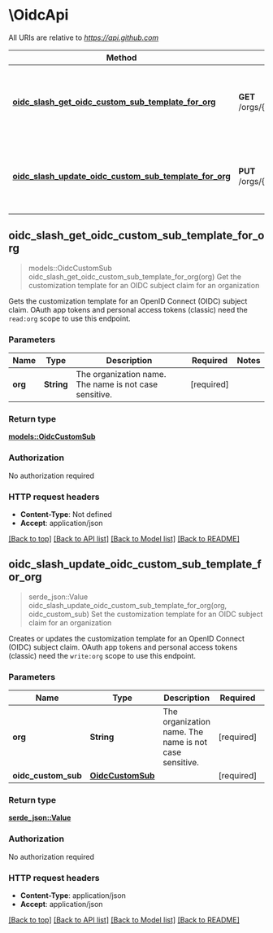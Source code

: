 # \OidcApi

All URIs are relative to *https://api.github.com*

Method | HTTP request | Description
------------- | ------------- | -------------
[**oidc_slash_get_oidc_custom_sub_template_for_org**](OidcApi.md#oidc_slash_get_oidc_custom_sub_template_for_org) | **GET** /orgs/{org}/actions/oidc/customization/sub | Get the customization template for an OIDC subject claim for an organization
[**oidc_slash_update_oidc_custom_sub_template_for_org**](OidcApi.md#oidc_slash_update_oidc_custom_sub_template_for_org) | **PUT** /orgs/{org}/actions/oidc/customization/sub | Set the customization template for an OIDC subject claim for an organization



## oidc_slash_get_oidc_custom_sub_template_for_org

> models::OidcCustomSub oidc_slash_get_oidc_custom_sub_template_for_org(org)
Get the customization template for an OIDC subject claim for an organization

Gets the customization template for an OpenID Connect (OIDC) subject claim.  OAuth app tokens and personal access tokens (classic) need the `read:org` scope to use this endpoint.

### Parameters


Name | Type | Description  | Required | Notes
------------- | ------------- | ------------- | ------------- | -------------
**org** | **String** | The organization name. The name is not case sensitive. | [required] |

### Return type

[**models::OidcCustomSub**](oidc-custom-sub.md)

### Authorization

No authorization required

### HTTP request headers

- **Content-Type**: Not defined
- **Accept**: application/json

[[Back to top]](#) [[Back to API list]](../README.md#documentation-for-api-endpoints) [[Back to Model list]](../README.md#documentation-for-models) [[Back to README]](../README.md)


## oidc_slash_update_oidc_custom_sub_template_for_org

> serde_json::Value oidc_slash_update_oidc_custom_sub_template_for_org(org, oidc_custom_sub)
Set the customization template for an OIDC subject claim for an organization

Creates or updates the customization template for an OpenID Connect (OIDC) subject claim.  OAuth app tokens and personal access tokens (classic) need the `write:org` scope to use this endpoint.

### Parameters


Name | Type | Description  | Required | Notes
------------- | ------------- | ------------- | ------------- | -------------
**org** | **String** | The organization name. The name is not case sensitive. | [required] |
**oidc_custom_sub** | [**OidcCustomSub**](OidcCustomSub.md) |  | [required] |

### Return type

[**serde_json::Value**](serde_json::Value.md)

### Authorization

No authorization required

### HTTP request headers

- **Content-Type**: application/json
- **Accept**: application/json

[[Back to top]](#) [[Back to API list]](../README.md#documentation-for-api-endpoints) [[Back to Model list]](../README.md#documentation-for-models) [[Back to README]](../README.md)

